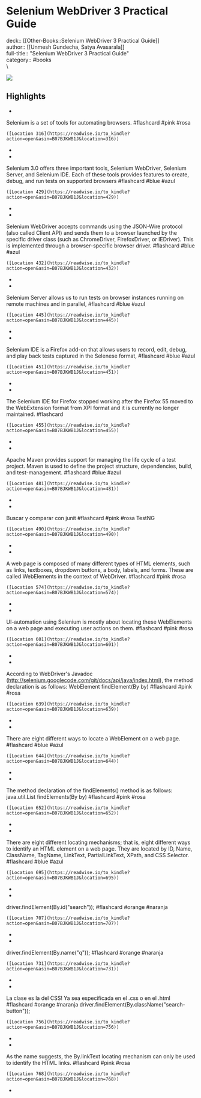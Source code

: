 # Selenium WebDriver 3 Practical Guide

deck:: [[Other-Books::Selenium WebDriver 3 Practical Guide]]\
author:: [[Unmesh Gundecha, Satya Avasarala]]\
full-title:: "Selenium WebDriver 3 Practical Guide"\
category:: #books\
\

![](https://images-na.ssl-images-amazon.com/images/I/51nYrf6CcmL._SL200_.jpg)

## Highlights
- 

Selenium is a set of tools for automating browsers. #flashcard  #pink #rosa 


    ([Location 316](https://readwise.io/to_kindle?action=open&asin=B07BJKWB1J&location=316))
-
- 

Selenium 3.0 offers three important tools, Selenium WebDriver, Selenium Server, and Selenium IDE. Each of these tools provides features to create, debug, and run tests on supported browsers #flashcard  #blue #azul 


    ([Location 429](https://readwise.io/to_kindle?action=open&asin=B07BJKWB1J&location=429))
-
- 

Selenium WebDriver accepts commands using the JSON-Wire protocol (also called Client API) and sends them to a browser launched by the specific driver class (such as ChromeDriver, FirefoxDriver, or IEDriver). This is implemented through a browser-specific browser driver. #flashcard  #blue #azul 


    ([Location 432](https://readwise.io/to_kindle?action=open&asin=B07BJKWB1J&location=432))
-
- 

Selenium Server allows us to run tests on browser instances running on remote machines and in parallel, #flashcard  #blue #azul 


    ([Location 445](https://readwise.io/to_kindle?action=open&asin=B07BJKWB1J&location=445))
-
- 

Selenium IDE is a Firefox add-on that allows users to record, edit, debug, and play back tests captured in the Selenese format, #flashcard  #blue #azul 


    ([Location 451](https://readwise.io/to_kindle?action=open&asin=B07BJKWB1J&location=451))
-
- 

The Selenium IDE for Firefox stopped working after the Firefox 55 moved to the WebExtension format from XPI format and it is currently no longer maintained. #flashcard 


    ([Location 455](https://readwise.io/to_kindle?action=open&asin=B07BJKWB1J&location=455))
-
- 

Apache Maven provides support for managing the life cycle of a test project. Maven is used to define the project structure, dependencies, build, and test-management. #flashcard  #blue #azul 


    ([Location 481](https://readwise.io/to_kindle?action=open&asin=B07BJKWB1J&location=481))
-
- 
 Buscar y comparar con junit #flashcard  #pink #rosa 
    TestNG

    ([Location 490](https://readwise.io/to_kindle?action=open&asin=B07BJKWB1J&location=490))
-
- 

A web page is composed of many different types of HTML elements, such as links, textboxes, dropdown buttons, a body, labels, and forms. These are called WebElements in the context of WebDriver. #flashcard  #pink #rosa 


    ([Location 574](https://readwise.io/to_kindle?action=open&asin=B07BJKWB1J&location=574))
-
- 

UI-automation using Selenium is mostly about locating these WebElements on a web page and executing user actions on them. #flashcard  #pink #rosa 


    ([Location 601](https://readwise.io/to_kindle?action=open&asin=B07BJKWB1J&location=601))
-
- 

According to WebDriver's Javadoc (http://selenium.googlecode.com/git/docs/api/java/index.html), the method declaration is as follows: WebElement findElement(By by) #flashcard  #pink #rosa 


    ([Location 639](https://readwise.io/to_kindle?action=open&asin=B07BJKWB1J&location=639))
-
- 

There are eight different ways to locate a WebElement on a web page. #flashcard  #blue #azul 


    ([Location 644](https://readwise.io/to_kindle?action=open&asin=B07BJKWB1J&location=644))
-
- 

The method declaration of the findElements() method is as follows: java.util.List findElements(By by) #flashcard  #pink #rosa 


    ([Location 652](https://readwise.io/to_kindle?action=open&asin=B07BJKWB1J&location=652))
-
- 

There are eight different locating mechanisms; that is, eight different ways to identify an HTML element on a web page. They are located by ID, Name, ClassName, TagName, LinkText, PartialLinkText, XPath, and CSS Selector. #flashcard  #blue #azul 


    ([Location 695](https://readwise.io/to_kindle?action=open&asin=B07BJKWB1J&location=695))
-
- 

driver.findElement(By.id("search")); #flashcard  #orange #naranja 


    ([Location 707](https://readwise.io/to_kindle?action=open&asin=B07BJKWB1J&location=707))
-
- 

driver.findElement(By.name("q")); #flashcard  #orange #naranja 


    ([Location 731](https://readwise.io/to_kindle?action=open&asin=B07BJKWB1J&location=731))
-
- 
 La clase es la del CSS! Ya sea especificada en el .css o en el .html #flashcard  #orange #naranja 
    driver.findElement(By.className("search-button"));

    ([Location 756](https://readwise.io/to_kindle?action=open&asin=B07BJKWB1J&location=756))
-
- 

As the name suggests, the By.linkText locating mechanism can only be used to identify the HTML links. #flashcard  #pink #rosa 


    ([Location 768](https://readwise.io/to_kindle?action=open&asin=B07BJKWB1J&location=768))
-
